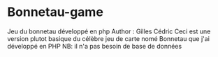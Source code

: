 # Bonnetau-game
Jeu du bonnetau développé en php
Author : Gilles Cédric
Ceci est une version plutot basique du célèbre jeu de carte nomé Bonnetau que j'ai développé en PHP
NB:  il n'a pas besoin de base de données
